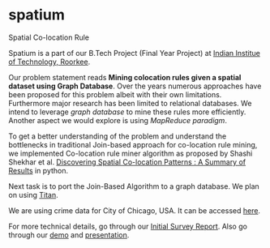 spatium
=======

Spatial Co-location Rule

Spatium is a part of our B.Tech Project (Final Year Project) at [Indian Institue of Technology, Roorkee](http://www.iitr.ac.in/).

Our problem statement reads **Mining colocation rules given a spatial dataset using Graph Database**. Over the years numerous approaches have been proposed for this problem albeit with their own limitations. Furthermore major research has been limited to relational databases. We intend to leverage *graph database* to mine these rules more efficiently. Another aspect we would explore is using *MapReduce paradigm*.

To get a better understanding of the problem and understand the bottlenecks in traditional Join-based approach for co-location rule mining, we implemented Co-location rule miner algorithm as proposed by Shashi Shekhar et al. [Discovering Spatial Co-location Patterns : A Summary of Results](http://www.spatial.cs.umn.edu/paper_ps/sstd01.pdf) in python.

Next task is to port the Join-Based Algorithm to a graph database. We plan on using [Titan](http://thinkaurelius.github.io/titan/). 

We are using crime data for City of Chicago, USA. It can be accessed [here](https://data.cityofchicago.org/Public-Safety/Crimes-2001-to-present/ijzp-q8t2). 

For more technical details, go through our [Initial Survey Report](https://sites.google.com/site/sanketmehtaiitr/spatium). Also go through our [demo](http://shagunsodhani.in/spatium/demo.html) and [presentation](http://slides.com/shagun/spatium).
